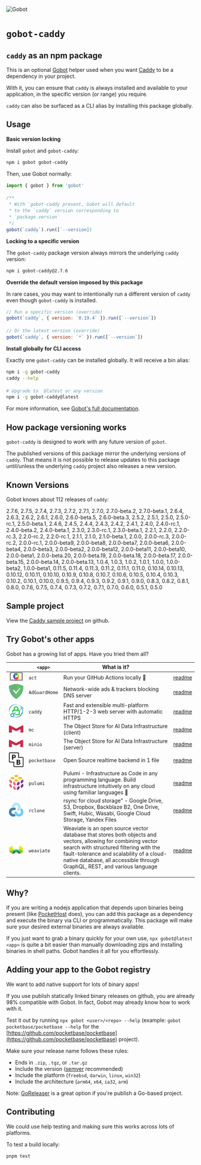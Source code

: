 ![Gobot](https://raw.githubusercontent.com/benallfree/gobot/v1.0.0-alpha.15/assets/gobot-banner-300x.png)

# `gobot-caddy`

## `caddy` as an npm package

This is an optional [Gobot](https://github.com/benallfree/gobot) helper used when you want [Caddy](https://caddyserver.com/) to be a dependency in your project.

With it, you can ensure that `caddy` is always installed and available to your application, in the specific version (or range) you require.

`caddy` can also be surfaced as a CLI alias by installing this package globally.

## Usage

**Basic version locking**

Install `gobot` and `gobot-caddy`:

```bash
npm i gobot gobot-caddy
```

Then, use Gobot normally:

```js
import { gobot } from 'gobot'

/**
 * With `gobot-caddy present, Gobot will default
 * to the `caddy` version corresponding to
 * `package.version`
 */
gobot(`caddy`).run([`--version])
```

**Locking to a specific version**

The `gobot-caddy` package version always mirrors the underlying `caddy` version:

```bash
npm i gobot-caddy@2.7.6
```

**Override the default version imposed by this package**

In rare cases, you may want to intentionally run a different version of `caddy` even though `gobot-caddy` is installed.

```js
// Run a specific version (override)
gobot(`caddy`, { version: `0.19.4` }).run([`--version`])

// Or the latest version (override)
gobot(`caddy`, { version: `*` }).run([`--version`])
```

**Install globally for CLI access**

Exactly one `gobot-caddy` can be installed globally. It will receive a bin alias:

```bash
npm i -g gobot-caddy
caddy --help

# Upgrade to  @latest or any version
npm i -g gobot-caddy@latest
```

For more information, see [Gobot's full documentation](https://github.com/benallfree/gobot).

## How package versioning works

`gobot-caddy` is designed to work with any future version of `gobot`.

The published versions of this package mirror the underlying versions of `caddy`. That means it is not possible to release updates to this package until/unless the underlying `caddy` project also releases a new version.



## Known Versions

Gobot knows about 112 releases of `caddy`:

2.7.6, 2.7.5, 2.7.4, 2.7.3, 2.7.2, 2.7.1, 2.7.0, 2.7.0-beta.2, 2.7.0-beta.1, 2.6.4, 2.6.3, 2.6.2, 2.6.1, 2.6.0, 2.6.0-beta.5, 2.6.0-beta.3, 2.5.2, 2.5.1, 2.5.0, 2.5.0-rc.1, 2.5.0-beta.1, 2.4.6, 2.4.5, 2.4.4, 2.4.3, 2.4.2, 2.4.1, 2.4.0, 2.4.0-rc.1, 2.4.0-beta.2, 2.4.0-beta.1, 2.3.0, 2.3.0-rc.1, 2.3.0-beta.1, 2.2.1, 2.2.0, 2.2.0-rc.3, 2.2.0-rc.2, 2.2.0-rc.1, 2.1.1, 2.1.0, 2.1.0-beta.1, 2.0.0, 2.0.0-rc.3, 2.0.0-rc.2, 2.0.0-rc.1, 2.0.0-beta9, 2.0.0-beta8, 2.0.0-beta7, 2.0.0-beta6, 2.0.0-beta4, 2.0.0-beta3, 2.0.0-beta2, 2.0.0-beta12, 2.0.0-beta11, 2.0.0-beta10, 2.0.0-beta1, 2.0.0-beta.20, 2.0.0-beta.19, 2.0.0-beta.18, 2.0.0-beta.17, 2.0.0-beta.15, 2.0.0-beta.14, 2.0.0-beta.13, 1.0.4, 1.0.3, 1.0.2, 1.0.1, 1.0.0, 1.0.0-beta2, 1.0.0-beta1, 0.11.5, 0.11.4, 0.11.3, 0.11.2, 0.11.1, 0.11.0, 0.10.14, 0.10.13, 0.10.12, 0.10.11, 0.10.10, 0.10.9, 0.10.8, 0.10.7, 0.10.6, 0.10.5, 0.10.4, 0.10.3, 0.10.2, 0.10.1, 0.10.0, 0.9.5, 0.9.4, 0.9.3, 0.9.2, 0.9.1, 0.9.0, 0.8.3, 0.8.2, 0.8.1, 0.8.0, 0.7.6, 0.7.5, 0.7.4, 0.7.3, 0.7.2, 0.7.1, 0.7.0, 0.6.0, 0.5.1, 0.5.0

## Sample project

View the [Caddy sample project](https://github.com/benallfree/gobot/tree/v1.0.0-alpha.15/src/apps/caddy/sample-project) on github.

## Try Gobot's other apps

Gobot has a growing list of apps. Have you tried them all?

| &nbsp;&nbsp;&nbsp;&nbsp;&nbsp;&nbsp;&nbsp;&nbsp;&nbsp;&nbsp;                                                                                              | `<app>`       | What is it?                                                                                                                                                                                                                                                                              |                                                                                                          |
| --------------------------------------------------------------------------------------------------------------------------------------------------------- | ------------- | ---------------------------------------------------------------------------------------------------------------------------------------------------------------------------------------------------------------------------------------------------------------------------------------- | -------------------------------------------------------------------------------------------------------- |
| [<img src="https://raw.githubusercontent.com/benallfree/gobot/v1.0.0-alpha.15/src/apps/act/logo-50x.png">](https://github.com/nektos/act)                 | `act`         | Run your GitHub Actions locally 🚀                                                                                                                                                                                                                                                       | [readme](https://github.com/benallfree/gobot/tree/v1.0.0-alpha.15/src/apps/act/helper/readme.md)         |
| [<img src="https://raw.githubusercontent.com/benallfree/gobot/v1.0.0-alpha.15/src/apps/AdGuardHome/logo-50x.png">](https://adguard.com/adguard-home.html) | `AdGuardHome` | Network-wide ads & trackers blocking DNS server                                                                                                                                                                                                                                          | [readme](https://github.com/benallfree/gobot/tree/v1.0.0-alpha.15/src/apps/AdGuardHome/helper/readme.md) |
| [<img src="https://raw.githubusercontent.com/benallfree/gobot/v1.0.0-alpha.15/src/apps/caddy/logo-50x.png">](https://caddyserver.com/)                    | `caddy`       | Fast and extensible multi-platform HTTP/1-2-3 web server with automatic HTTPS                                                                                                                                                                                                            | [readme](https://github.com/benallfree/gobot/tree/v1.0.0-alpha.15/src/apps/caddy/helper/readme.md)       |
| [<img src="https://raw.githubusercontent.com/benallfree/gobot/v1.0.0-alpha.15/src/apps/mc/logo-50x.png">](https://min.io)                                 | `mc`          | The Object Store for AI Data Infrastructure (client)                                                                                                                                                                                                                                     | [readme](https://github.com/benallfree/gobot/tree/v1.0.0-alpha.15/src/apps/mc/helper/readme.md)          |
| [<img src="https://raw.githubusercontent.com/benallfree/gobot/v1.0.0-alpha.15/src/apps/minio/logo-50x.png">](https://min.io)                              | `minio`       | The Object Store for AI Data Infrastructure (server)                                                                                                                                                                                                                                     | [readme](https://github.com/benallfree/gobot/tree/v1.0.0-alpha.15/src/apps/minio/helper/readme.md)       |
| [<img src="https://raw.githubusercontent.com/benallfree/gobot/v1.0.0-alpha.15/src/apps/pocketbase/logo-50x.png">](https://pocketbase.io)                  | `pocketbase`  | Open Source realtime backend in 1 file                                                                                                                                                                                                                                                   | [readme](https://github.com/benallfree/gobot/tree/v1.0.0-alpha.15/src/apps/pocketbase/helper/readme.md)  |
| [<img src="https://raw.githubusercontent.com/benallfree/gobot/v1.0.0-alpha.15/src/apps/pulumi/logo-50x.png">](https://www.pulumi.com)                     | `pulumi`      | Pulumi - Infrastructure as Code in any programming language. Build infrastructure intuitively on any cloud using familiar languages 🚀                                                                                                                                                   | [readme](https://github.com/benallfree/gobot/tree/v1.0.0-alpha.15/src/apps/pulumi/helper/readme.md)      |
| [<img src="https://raw.githubusercontent.com/benallfree/gobot/v1.0.0-alpha.15/src/apps/rclone/logo-50x.png">](https://rclone.org/)                        | `rclone`      | rsync for cloud storage" - Google Drive, S3, Dropbox, Backblaze B2, One Drive, Swift, Hubic, Wasabi, Google Cloud Storage, Yandex Files                                                                                                                                                  | [readme](https://github.com/benallfree/gobot/tree/v1.0.0-alpha.15/src/apps/rclone/helper/readme.md)      |
| [<img src="https://raw.githubusercontent.com/benallfree/gobot/v1.0.0-alpha.15/src/apps/weaviate/logo-50x.png">](https://weaviate.io)                      | `weaviate`    | Weaviate is an open source vector database that stores both objects and vectors, allowing for combining vector search with structured filtering with the fault-tolerance and scalability of a cloud-native database, all accessible through GraphQL, REST, and various language clients. | [readme](https://github.com/benallfree/gobot/tree/v1.0.0-alpha.15/src/apps/weaviate/helper/readme.md)    |

## Why?

If you are writing a nodejs application that depends upon binaries being present (like [PocketHost](https://github.com/pockethost/pockethost) does), you can add this package as a dependency and execute the binary via CLI or programmatically. This package will make sure your desired external binaries are always available.

If you just want to grab a binary quickly for your own use, `npx gobot@latest <app>` is quite a bit easier than manually downloading zips and installing binaries in shell paths. Gobot handles it all for you effortlessly.

## Adding your app to the Gobot registry

We want to add native support for lots of binary apps!

If you use publish statically linked binary releases on github, you are already 98% compatible with Gobot. In fact, Gobot may already know how to work with it.

Test it out by running `npx gobot <user>/<repo> --help` (example: `gobot pocketbase/pocketbase --help` for the [https://github.com/pocketbase/pocketbase](https://github.com/pocketbase/pocketbase) project).

Make sure your release name follows these rules:

- Ends in `.zip`, `.tgz`, or `.tar.gz`
- Include the version ([semver](https://semver.org) recommended)
- Include the platform (`freebsd`, `darwin`, `linux`, `win32`)
- Include the architecture (`arm64`, `x64`, `ia32`, `arm`)

Note: [GoReleaser](https://goreleaser.com/) is a great option if you're publish a Go-based project.

## Contributing

We could use help testing and making sure this works across lots of platforms.

To test a build locally:

```bash
pnpm test
```

